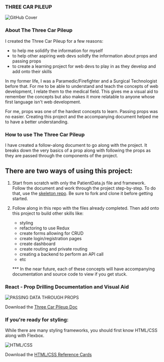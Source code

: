 ### THREE CAR PILEUP 

![GitHub Cover](https://blog.hertimetocode.com/wp-content/uploads/2021/06/Car-accident-e1624677750909.jpg)

### About The Three Car Pileup
I created the Three Car Pileup for a few reasons: 
  * to help me solidify the information for myself
  * to help other aspiring web devs solidfy the information about props and passing props
  * to create a learning project for web devs to play in as they develop and add onto their skills

In my former life, I was a Paramedic/Firefighter and a Surgical Technologist before that. For me to be able to understand and teach the concepts of web development,
I relate them to the medical field. This gives me a visual aid to remember the concepts but also makes it more relatable to anyone whose first language isn't web development.

For me, props was one of the hardest concepts to learn. Passing props was no easier. Creating this project and the accompanying document helped me to have a better understanding. 

### How to use The Three Car Pileup
I have created a follow-along document to go along with the project. It breaks down the very basics of a prop along with following the props as they are passed through the components of the project. 

## There are two ways of using this project:

1) Start from scratch with only the PatientData.js file and framework. Follow the document and work through the project step-by-step. 
    To do that, use the [skeleton repo](https://github.com/Katrina-Dierking-HTTC/three-car-framework). Be sure to fork and clone it before getting started. 
    
2) Follow along in this repo with the files already completed. Then add onto this project to build other skills like: 
      * styling
      * refactoring to use Redux 
      * create forms allowing for CRUD
      * create login/registration pages
      * create dashboard
      * create routing and private routing
      * creating a backend to perform an API call
      * etc

      *** In the near future, each of these concepts will have accompanying documentation and source code to view if you get stuck.
      
### React - Prop Drilling Documentation and Visual Aid

![PASSING DATA THROUGH PROPS](https://blog.hertimetocode.com/wp-content/uploads/2021/06/React-_-Passing-Data-via-Props-1-e1625063071855.jpg)

Download the [Three Car Pileup Doc](https://blog.hertimetocode.com/wp-content/uploads/2021/06/React-_-Passing-Data-via-Props.pdf)

### If you're ready for styling: 

While there are many styling frameworks, you should first know HTML/CSS along with Flexbox.

![HTML/CSS](https://blog.hertimetocode.com/wp-content/uploads/2021/06/HTML-CSS-Ref-Cards-Spiral-sm-e1625063250179.png)

Download the [HTML/CSS Reference Cards](https://blog.hertimetocode.com/wp-content/uploads/2021/06/HTML_-CSS-at-a-Glance-4.pdf)

